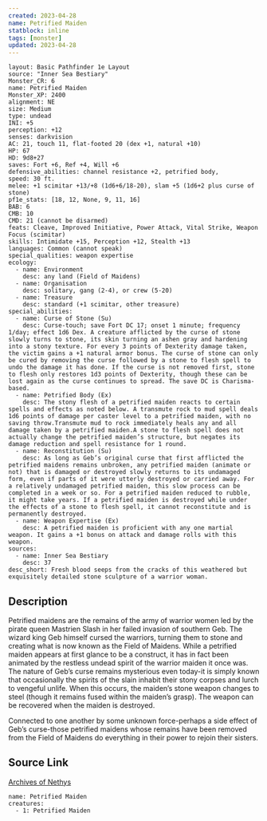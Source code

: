 ```yaml
---
created: 2023-04-28
name: Petrified Maiden
statblock: inline
tags: [monster]
updated: 2023-04-28
---
```

```statblock
layout: Basic Pathfinder 1e Layout
source: "Inner Sea Bestiary"
Monster_CR: 6
name: Petrified Maiden
Monster_XP: 2400
alignment: NE
size: Medium
type: undead
INI: +5
perception: +12
senses: darkvision
AC: 21, touch 11, flat-footed 20 (dex +1, natural +10)
HP: 67
HD: 9d8+27
saves: Fort +6, Ref +4, Will +6
defensive_abilities: channel resistance +2, petrified body,
speed: 30 ft.
melee: +1 scimitar +13/+8 (1d6+6/18-20), slam +5 (1d6+2 plus curse of stone)
pf1e_stats: [18, 12, None, 9, 11, 16]
BAB: 6
CMB: 10
CMD: 21 (cannot be disarmed)
feats: Cleave, Improved Initiative, Power Attack, Vital Strike, Weapon Focus (scimitar)
skills: Intimidate +15, Perception +12, Stealth +13
languages: Common (cannot speak)
special_qualities: weapon expertise
ecology:
  - name: Environment
    desc: any land (Field of Maidens)
  - name: Organisation
    desc: solitary, gang (2-4), or crew (5-20)
  - name: Treasure
    desc: standard (+1 scimitar, other treasure)
special_abilities:
  - name: Curse of Stone (Su)
    desc: Curse-touch; save Fort DC 17; onset 1 minute; frequency 1/day; effect 1d6 Dex. A creature afflicted by the curse of stone slowly turns to stone, its skin turning an ashen gray and hardening into a stony texture. For every 3 points of Dexterity damage taken, the victim gains a +1 natural armor bonus. The curse of stone can only be cured by removing the curse followed by a stone to flesh spell to undo the damage it has done. If the curse is not removed first, stone to flesh only restores 1d3 points of Dexterity, though these can be lost again as the curse continues to spread. The save DC is Charisma-based.
  - name: Petrified Body (Ex)
    desc: The stony flesh of a petrified maiden reacts to certain spells and effects as noted below. A transmute rock to mud spell deals 1d6 points of damage per caster level to a petrified maiden, with no saving throw.Transmute mud to rock immediately heals any and all damage taken by a petrified maiden.A stone to flesh spell does not actually change the petrified maiden’s structure, but negates its damage reduction and spell resistance for 1 round.
  - name: Reconstitution (Su)
    desc: As long as Geb’s original curse that first afflicted the petrified maidens remains unbroken, any petrified maiden (animate or not) that is damaged or destroyed slowly returns to its undamaged form, even if parts of it were utterly destroyed or carried away. For a relatively undamaged petrified maiden, this slow process can be completed in a week or so. For a petrified maiden reduced to rubble, it might take years. If a petrified maiden is destroyed while under the effects of a stone to flesh spell, it cannot reconstitute and is permanently destroyed.
  - name: Weapon Expertise (Ex)
    desc: A petrified maiden is proficient with any one martial weapon. It gains a +1 bonus on attack and damage rolls with this weapon.
sources:
  - name: Inner Sea Bestiary
    desc: 37
desc_short: Fresh blood seeps from the cracks of this weathered but exquisitely detailed stone sculpture of a warrior woman.
```
## Description
Petrified maidens are the remains of the army of warrior women led by the pirate queen Mastrien Slash in her failed invasion of southern Geb. The wizard king Geb himself cursed the warriors, turning them to stone and creating what is now known as the Field of Maidens. While a petrified maiden appears at first glance to be a construct, it has in fact been animated by the restless undead spirit of the warrior maiden it once was. The nature of Geb’s curse remains mysterious even today-it is simply known that occasionally the spirits of the slain inhabit their stony corpses and lurch to vengeful unlife. When this occurs, the maiden’s stone weapon changes to steel (though it remains fused within the maiden’s grasp). The weapon can be recovered when the maiden is destroyed.

Connected to one another by some unknown force-perhaps a side effect of Geb’s curse-those petrified maidens whose remains have been removed from the Field of Maidens do everything in their power to rejoin their sisters.
## Source Link
[Archives of Nethys](https://aonprd.com/MonsterDisplay.aspx?ItemName=Petrified%20Maiden)
```encounter-table
name: Petrified Maiden
creatures:
  - 1: Petrified Maiden
```
